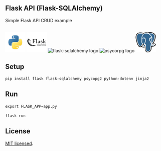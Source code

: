 ## Flask API (Flask-SQLAlchemy)
Simple Flask API CRUD example

##
<img src="https://raw.githubusercontent.com/github/explore/80688e429a7d4ef2fca1e82350fe8e3517d3494d/topics/python/python.png" class="d-block rounded-1 mr-3 flex-shrink-0" alt="python logo" width="64" height="64">  <img src="https://raw.githubusercontent.com/github/explore/80688e429a7d4ef2fca1e82350fe8e3517d3494d/topics/flask/flask.png" class="d-block rounded-1 mr-3 flex-shrink-0" alt="flask logo" width="64" height="64"> <img src="https://flask-sqlalchemy.palletsprojects.com/en/2.x/_static/flask-sqlalchemy-logo.png" class="d-block rounded-1 mr-3 flex-shrink-0" alt="flask-sqlalchemy logo" width="64" height="64"> <img src="https://avatars.githubusercontent.com/u/2947270?s=200&v=4" class="d-block rounded-1 mr-3 flex-shrink-0" alt="psycorpg logo" width="64" height="64"> <img src="https://raw.githubusercontent.com/github/explore/80688e429a7d4ef2fca1e82350fe8e3517d3494d/topics/postgresql/postgresql.png" class="d-block rounded-1 mr-3 flex-shrink-0" alt="postgresql logo" width="64" height="64">

## Setup
```
pip install flask flask-sqlalchemy psycopg2 python-dotenv jinja2
```

## Run
```
export FLASK_APP=app.py
```
```
flask run
```

## License
[MIT licensed](LICENSE).